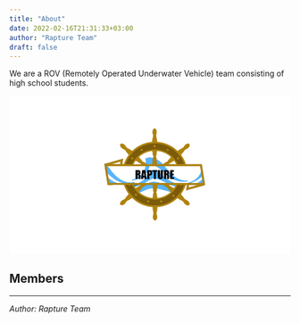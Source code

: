```yaml
---
title: "About"
date: 2022-02-16T21:31:33+03:00
author: "Rapture Team"
draft: false
---
```


We are a ROV (Remotely Operated Underwater Vehicle) team consisting of high school students.

![Rapture Team Logo](/static/rapture-logo.png)

## Members

---

*Author: Rapture Team*
